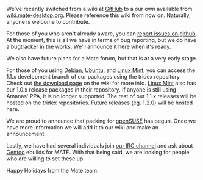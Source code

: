 <!--
.. link:
.. description:
.. tags: Debian,Ubuntu,Linux Mint,openSUSE,Gentoo
.. date: 2011-12-24 21:58:49
.. title: New wiki and other info
.. slug: 2011-12-24-new-wiki-and-new-distributions-supported
.. author: Steve Zesch
-->

We've recently switched from a wiki at [GitHub](https://github.com/) to a our own
available from [wiki.mate-desktop.org](https://wiki.mate-desktop.org). Please
reference this wiki from now on. Naturally, anyone is welcome to contribute.

For those of you who aren't already aware, you can
[report issues on github](https://github.com/mate-desktop/). At the moment, this
is all we have in terms of bug reporting, but we do have a bugtracker in the works.
We'll announce it here when it's ready.

We also have future plans for a Mate forum, but that is at a very early stage.

For those of you using [Debian](https://www.debian.org/), [Ubuntu](https://www.ubuntu.com),
and [Linux Mint](https://www.linuxmint.com), you can access the 1.1.x development branch of 
our packages using the tridex repository. Check out [the download page](https://wiki.mate-desktop.org/download)
on the wiki for more info. [Linux Mint](https://www.linuxmint.com) also has our 
1.0.x release packages in their repository. If anyone is still using Amanas' PPA,
it is no longer supported. The rest of our 1.1.x releases will be hosted on the tridex
repositories. Future releases (eg. 1.2.0) will be hosted here.

We are proud to announce that packing for [openSUSE](https://www.opensuse.org) has begun.
Once we have more information we will add it to our wiki and make an announcement.

Lastly, we have had several individuals join [our IRC channel](https://webchat.freenode.net/?channels=#mate)
and ask about [Gentoo](https://www.gentoo.org) ebuilds for MATE. With that being said,
we are looking for people who are willing to set these up.

Happy Holidays from the Mate team.

